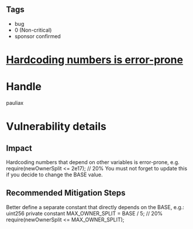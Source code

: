 ## Tags

- bug
- 0 (Non-critical)
- sponsor confirmed

# [Hardcoding numbers is error-prone](https://github.com/code-423n4/2021-09-defiprotocol-findings/issues/203) 

# Handle

pauliax


# Vulnerability details

## Impact
Hardcoding numbers that depend on other variables is error-prone, e.g.
    require(newOwnerSplit <= 2e17); // 20%
You must not forget to update this if you decide to change the BASE value.

## Recommended Mitigation Steps
 Better define a separate constant that directly depends on the BASE, e.g.:
    uint256 private constant MAX_OWNER_SPLIT = BASE / 5; // 20%
    require(newOwnerSplit <= MAX_OWNER_SPLIT);

